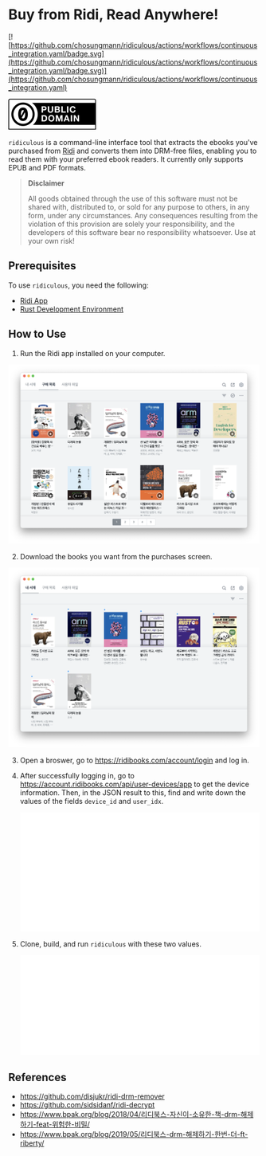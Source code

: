 # Buy from Ridi, Read Anywhere!

[![https://github.com/chosungmann/ridiculous/actions/workflows/continuous_integration.yaml/badge.svg](https://github.com/chosungmann/ridiculous/actions/workflows/continuous_integration.yaml/badge.svg)](https://github.com/chosungmann/ridiculous/actions/workflows/continuous_integration.yaml)

[![docs/creative_commons_zero.svg](docs/creative_commons_zero.svg)](https://creativecommons.org/public-domain/cc0/)

`ridiculous` is a command-line interface tool that extracts the ebooks you've purchased from [Ridi](https://ridi.com/) and converts them into DRM-free files, enabling you to read them with your preferred ebook readers. It currently only supports EPUB and PDF formats.

> **Disclaimer**
>
> All goods obtained through the use of this software must not be shared with, distributed to, or sold for any purpose to others, in any form, under any circumstances. Any consequences resulting from the violation of this provision are solely your responsibility, and the developers of this software bear no responsibility whatsoever. Use at your own risk!

## Prerequisites

To use `ridiculous`, you need the following:

* [Ridi App](https://ridibooks.com/support/app/download)
* [Rust Development Environment](https://rustup.rs/)

## How to Use

1. Run the Ridi app installed on your computer.

  ![docs/ridi_app_purchases.png](docs/ridi_app_purchases.png)

2. Download the books you want from the purchases screen.

  ![docs/ridi_app_downloads.png](docs/ridi_app_downloads.png)

3. Open a broswer, go to https://ridibooks.com/account/login and log in.

4. After successfully logging in, go to https://account.ridibooks.com/api/user-devices/app to get the device information. Then, in the JSON result to this, find and write down the values of the fields `device_id` and `user_idx`.

    ![docs/ridi_api_result.svg](docs/ridi_api_result.svg)

3. Clone, build, and run `ridiculous` with these two values.

    ![docs/ridiculous_commands.svg](docs/ridiculous_commands.svg)

## References

* https://github.com/disjukr/ridi-drm-remover
* https://github.com/sidsidanf/ridi-decrypt
* https://www.bpak.org/blog/2018/04/리디북스-자신이-소유한-책-drm-해제하기-feat-위험한-비밀/
* https://www.bpak.org/blog/2019/05/리디북스-drm-해제하기-한번-더-ft-riberty/
